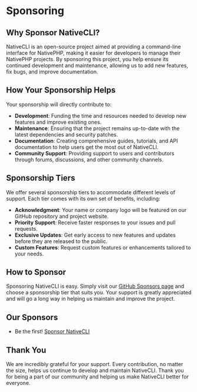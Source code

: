 # Sponsoring

## Why Sponsor NativeCLI?

NativeCLI is an open-source project aimed at providing a command-line interface for NativePHP, making it easier for developers to manage their NativePHP projects. By sponsoring this project, you help ensure its continued development and maintenance, allowing us to add new features, fix bugs, and improve documentation.

## How Your Sponsorship Helps

Your sponsorship will directly contribute to:

- **Development**: Funding the time and resources needed to develop new features and improve existing ones.
- **Maintenance**: Ensuring that the project remains up-to-date with the latest dependencies and security patches.
- **Documentation**: Creating comprehensive guides, tutorials, and API documentation to help users get the most out of NativeCLI.
- **Community Support**: Providing support to users and contributors through forums, discussions, and other community channels.

## Sponsorship Tiers

We offer several sponsorship tiers to accommodate different levels of support. Each tier comes with its own set of benefits, including:

- **Acknowledgment**: Your name or company logo will be featured on our GitHub repository and project website.
- **Priority Support**: Receive faster responses to your issues and pull requests.
- **Exclusive Updates**: Get early access to new features and updates before they are released to the public.
- **Custom Features**: Request custom features or enhancements tailored to your needs.

## How to Sponsor

Sponsoring NativeCLI is easy. Simply visit our [GitHub Sponsors page](https://github.com/sponsors/PeteBishwhip) and choose a sponsorship tier that suits you. Your support is greatly appreciated and will go a long way in helping us maintain and improve the project.

## Our Sponsors

- Be the first! [Sponsor NativeCLI](https://github.com/sponsors/PeteBishwhip)

## Thank You

We are incredibly grateful for your support. Every contribution, no matter the size, helps us continue to develop and maintain NativeCLI. Thank you for being a part of our community and helping us make NativeCLI better for everyone.